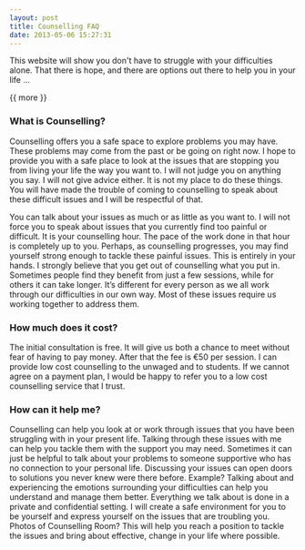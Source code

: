 ```yaml
---
layout: post
title: Counselling FAQ
date: 2013-05-06 15:27:31
---
```


This website will show you don't have to struggle with your difficulties alone.
That there is hope, and there are options out there to help you in your life ...


{{ more }}

### What is Counselling?

Counselling offers you a safe space to explore problems you may have. These problems may come from the past or be going on right now. I hope to provide you with a safe place to look at the issues that are stopping you from living your life the way you want to. I will not judge you on anything you say. I will not give advice either. It is not my place to do these things. You will have made the trouble of coming to counselling to speak about these difficult issues and I will be respectful of that.


You can talk about your issues as much or as little as you want to. I will not force you to speak about issues that you currently find too painful or difficult. It is your counselling hour. The pace of the work done in that hour is completely up to you. Perhaps, as counselling progresses, you may find yourself strong enough to tackle these painful issues. This is entirely in your hands. I strongly believe that you get out of counselling what you put in. Sometimes people find they benefit from just a few sessions, while for others it can take longer. It’s different for every person as we all work through our difficulties in our own way. Most of these issues require us working together to address them.

### How much does it cost?

The initial consultation is free. It will give us both a chance to meet without fear of having to pay money. After that the fee is €50 per session. I can provide low cost counselling to the unwaged and to students. If we cannot agree on a payment plan, I would be happy to refer you to a low cost counselling service that I trust.

### How can it help me?

Counselling can help you look at or work through issues that you have been struggling with in your present life. Talking through these issues with me can help you tackle them with the support you may need. Sometimes it can just be helpful to talk about your problems to someone supportive who has no connection to your personal life. Discussing your issues can open doors to solutions you never knew were there before. Example? Talking about and experiencing the emotions surrounding your difficulties can help you understand and manage them better. Everything we talk about is done in a private and confidential setting. I will create a safe environment for you to be yourself and express yourself on the issues that are troubling you. Photos of Counselling Room? This will help you reach a position to tackle the issues and bring about effective, change in your life where possible.
